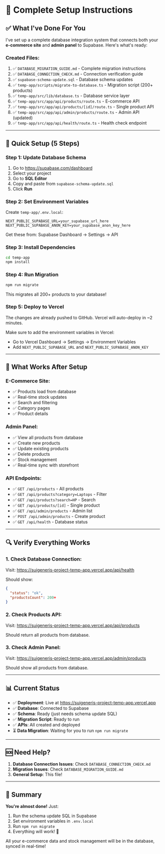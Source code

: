 # 🚀 Complete Setup Instructions

## ✅ What I've Done For You

I've set up a complete database integration system that connects both your **e-commerce site** and **admin panel** to Supabase. Here's what's ready:

### **Created Files:**
1. ✅ `DATABASE_MIGRATION_GUIDE.md` - Complete migration instructions
2. ✅ `DATABASE_CONNECTION_CHECK.md` - Connection verification guide
3. ✅ `supabase-schema-update.sql` - Database schema updates
4. ✅ `temp-app/scripts/migrate-to-database.ts` - Migration script (200+ products)
5. ✅ `temp-app/src/lib/database.ts` - Database service layer
6. ✅ `temp-app/src/app/api/products/route.ts` - E-commerce API
7. ✅ `temp-app/src/app/api/products/[id]/route.ts` - Single product API
8. ✅ `temp-app/src/app/api/admin/products/route.ts` - Admin API (updated)
9. ✅ `temp-app/src/app/api/health/route.ts` - Health check endpoint

---

## 🎯 Quick Setup (5 Steps)

### **Step 1: Update Database Schema**

1. Go to https://supabase.com/dashboard
2. Select your project
3. Go to **SQL Editor**
4. Copy and paste from `supabase-schema-update.sql`
5. Click **Run**

### **Step 2: Set Environment Variables**

Create `temp-app/.env.local`:

```env
NEXT_PUBLIC_SUPABASE_URL=your_supabase_url_here
NEXT_PUBLIC_SUPABASE_ANON_KEY=your_supabase_anon_key_here
```

Get these from: Supabase Dashboard → Settings → API

### **Step 3: Install Dependencies**

```bash
cd temp-app
npm install
```

### **Step 4: Run Migration**

```bash
npm run migrate
```

This migrates all 200+ products to your database!

### **Step 5: Deploy to Vercel**

The changes are already pushed to GitHub. Vercel will auto-deploy in ~2 minutes.

Make sure to add the environment variables in Vercel:
- Go to Vercel Dashboard → Settings → Environment Variables
- Add `NEXT_PUBLIC_SUPABASE_URL` and `NEXT_PUBLIC_SUPABASE_ANON_KEY`

---

## 🎉 What Works After Setup

### **E-Commerce Site:**
- ✅ Products load from database
- ✅ Real-time stock updates
- ✅ Search and filtering
- ✅ Category pages
- ✅ Product details

### **Admin Panel:**
- ✅ View all products from database
- ✅ Create new products
- ✅ Update existing products
- ✅ Delete products
- ✅ Stock management
- ✅ Real-time sync with storefront

### **API Endpoints:**
- ✅ `GET /api/products` - All products
- ✅ `GET /api/products?category=Laptops` - Filter
- ✅ `GET /api/products?search=HP` - Search
- ✅ `GET /api/products/[id]` - Single product
- ✅ `GET /api/admin/products` - Admin list
- ✅ `POST /api/admin/products` - Create product
- ✅ `GET /api/health` - Database status

---

## 🔍 Verify Everything Works

### **1. Check Database Connection:**
Visit: https://suigeneris-project-temp-app.vercel.app/api/health

Should show:
```json
{
  "status": "ok",
  "productsCount": 200+
}
```

### **2. Check Products API:**
Visit: https://suigeneris-project-temp-app.vercel.app/api/products

Should return all products from database.

### **3. Check Admin Panel:**
Visit: https://suigeneris-project-temp-app.vercel.app/admin/products

Should show all products from database.

---

## 📊 Current Status

- ✅ **Deployment**: Live at https://suigeneris-project-temp-app.vercel.app
- ✅ **Database**: Connected to Supabase
- ✅ **Schema**: Ready (just needs schema update SQL)
- ✅ **Migration Script**: Ready to run
- ✅ **APIs**: All created and deployed
- ⏳ **Data Migration**: Waiting for you to run `npm run migrate`

---

## 🆘 Need Help?

1. **Database Connection Issues**: Check `DATABASE_CONNECTION_CHECK.md`
2. **Migration Issues**: Check `DATABASE_MIGRATION_GUIDE.md`
3. **General Setup**: This file!

---

## 📝 Summary

**You're almost done!** Just:
1. Run the schema update SQL in Supabase
2. Set environment variables in `.env.local`
3. Run `npm run migrate`
4. Everything will work! 🎉

All your e-commerce data and stock management will be in the database, synced in real-time!
